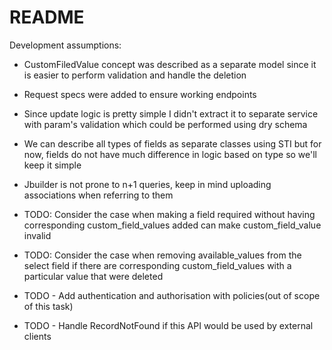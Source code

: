 # README

Development assumptions:

* CustomFiledValue concept was described as a separate model since it is easier to perform validation and handle the deletion

* Request specs were added to ensure working endpoints

* Since update logic is pretty simple I didn't extract it to separate service with param's validation which could be performed using dry schema
  
*  We can describe all types of fields as separate classes using STI but for now, fields do not have much difference in logic based on type so we'll keep it simple

* Jbuilder is not prone to n+1 queries, keep in mind uploading associations when referring to them

* TODO: Consider the case when making a field required without having corresponding custom_field_values added can make custom_field_value invalid

* TODO: Consider the case when removing available_values from the select field if there are corresponding custom_field_values with a particular value that were deleted
  
* TODO - Add authentication and authorisation with policies(out of scope of this task)

* TODO - Handle RecordNotFound if this API would be used by external clients



